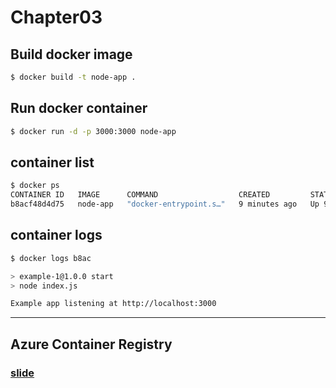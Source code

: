 # Chapter03

## Build docker image

```sh
$ docker build -t node-app .
```

## Run docker container

```sh
$ docker run -d -p 3000:3000 node-app
```

## container list

```sh
$ docker ps
CONTAINER ID   IMAGE      COMMAND                  CREATED         STATUS         PORTS                    NAMES
b8acf48d4d75   node-app   "docker-entrypoint.s…"   9 minutes ago   Up 9 minutes   0.0.0.0:3000->3000/tcp   infallible_sammet
```

## container logs

```sh
$ docker logs b8ac

> example-1@1.0.0 start
> node index.js

Example app listening at http://localhost:3000
```

---

## Azure Container Registry

### [slide](https://docs.google.com/presentation/d/1Si9r9WFxZOfu71FrFkwC7zTkUJrCy3kLsPJz0xglIEI/edit?usp=sharing)
